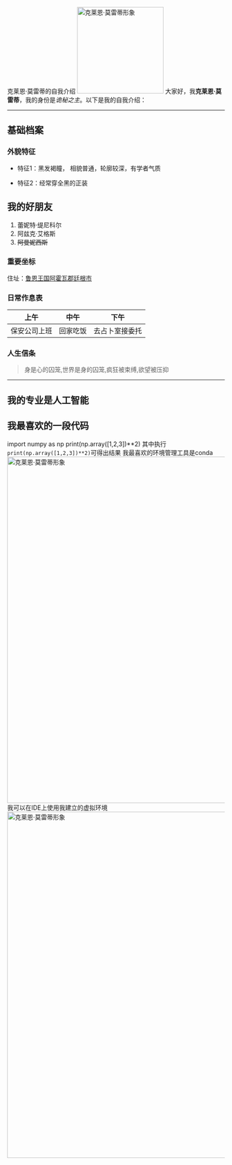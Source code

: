 克莱恩·莫雷蒂的自我介绍
<img src="http://img1.baidu.com/it/u=629540885,1670189011&fm=253&app=138&f=JPEG?w=800&h=1733" alt="克莱恩·莫雷蒂形象" width="200">
大家好，我**克莱恩·莫雷蒂**，我的身份是*诡秘之主*。以下是我的自我介绍：
***
## 基础档案
### 外貌特征
- 特征1：黑发褐瞳， 相貌普通，轮廓较深，有学者气质
+ 特征2：经常穿全黑的正装
## 我的好朋友
1. 蕾妮特·缇尼科尔
2. 阿兹克·艾格斯
3. ~~阿曼妮西斯~~
### 重要坐标
住址：<a href=" https://baike.baidu.com/item/%E5%85%8B%E8%8E%B1%E6%81%A9%C2%B7%E8%8E%AB%E9%9B%B7%E8%92%82/23200273 ">鲁恩王国阿霍瓦郡廷根市</a>
### 日常作息表
|   上午   | 中午 | 下午 |
|:------:|:----:|:----:|
| 保安公司上班 | 回家吃饭 | 去占卜室接委托 |
### 人生信条
>身是心的囚笼,世界是身的囚笼,疯狂被束缚,欲望被压抑
***
## 我的专业是人工智能
## 我最喜欢的一段代码
import numpy as np
print(np.array([1,2,3])**2)
其中执行`print(np.array([1,2,3])**2)`可得出结果
我最喜欢的环境管理工具是conda
<img src="http://img1.baidu.com/it/u=629540885,1670189011&fm=253&app=138&f=JPEG?w=800&h=1733" alt="克莱恩·莫雷蒂形象" width="800">
我可以在IDE上使用我建立的虚拟环境
<img src="http://img1.baidu.com/it/u=629540885,1670189011&fm=253&app=138&f=JPEG?w=800&h=1733" alt="克莱恩·莫雷蒂形象" width="800">